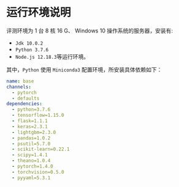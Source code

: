 # 运行环境说明

评测环境为 1 台 8 核 16 G、 Windows 10 操作系统的服务器，安装有:

- `Jdk 10.0.2`
- `Python 3.7.6`
- `Node.js 12.18.3`等运行环境。

其中，`Python` 使用 `Miniconda3` 配置环境，所安装具体依赖如下：

```yml
name: base
channels:
  - pytorch
  - defaults
dependencies:
  - python=3.7.6
  - tensorflow=1.15.0
  - flask=1.1.1
  - keras=2.3.1
  - lightgbm=2.3.0
  - pandas=1.0.2
  - psutil=5.7.0
  - scikit-learn=0.22.1
  - scipy=1.4.1
  - theano=1.0.4
  - pytorch=1.4.0
  - torchvision=0.5.0
  - pyyaml=5.3.1
```